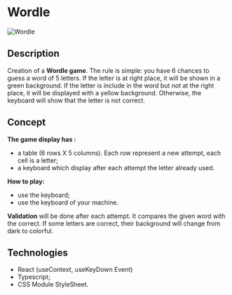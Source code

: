 # Wordle

![Wordle](/assets/screenshot.png)

## Description

Creation of a **Wordle game**. The rule is simple: you have 6 chances to guess a word of 5 letters. If the letter is at right place, it will be shown in a green background. If the letter is include in the word but not at the right place, it will be displayed with a yellow background. Otherwise, the keyboard will show that the letter is not correct. 

## Concept

**The game display has :** 
- a table (6 rows X 5 columns). Each row represent a new attempt, each cell is a letter;
- a keyboard which display after each attempt the letter already used. 

**How to play:** 
- use the keyboard;
- use the keyboard of your machine.

**Validation** will be done after each attempt. It compares the given word with the correct. If some letters are correct, their background will change from dark to colorful. 

## Technologies
- React (useContext, useKeyDown Event) 
- Typescript;
- CSS Module StyleSheet. 